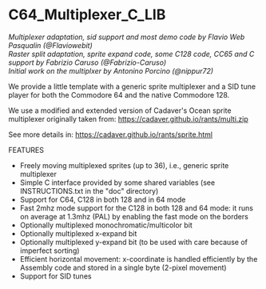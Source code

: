 # C64_Multiplexer_C_LIB
_Multiplexer adaptation, sid support and most demo code by Flavio Web Pasqualin (@Flaviowebit)_ \
_Raster split adaptation, sprite expand code, some C128 code, CC65 and C support by Fabrizio Caruso (@Fabrizio-Caruso)_ \
_Initial work on the multiplxer by Antonino Porcino (@nippur72)_ 


We provide a little template with a generic sprite multiplexer and a SID tune player for both the Commodore 64 and the native Commodore 128.

We use a modified and extended version of Cadaver's Ocean sprite multiplexer originally taken from:
https://cadaver.github.io/rants/multi.zip

See more details in:
https://cadaver.github.io/rants/sprite.html


FEATURES
- Freely moving multiplexed sprites (up to 36), i.e., generic sprite multiplexer 
- Simple C interface provided by some shared variables (see INSTRUCTIONS.txt in the "doc" directory)
- Support for C64, C128 in both 128 and in 64 mode
- Fast 2mhz mode support for the C128 in both 128 and 64 mode: it runs on average at 1.3mhz (PAL) by enabling the fast mode on the borders
- Optionally multiplexed monochromatic/multicolor bit
- Optionally multiplexed x-expand bit
- Optionally multiplexed y-expand bit (to be used with care because of imperfect sorting)
- Efficient horizontal movement: x-coordinate is handled efficiently by the Assembly code and stored in a single byte (2-pixel movement)
- Support for SID tunes 


